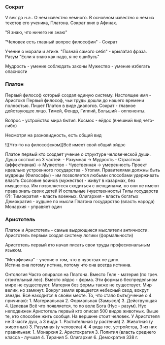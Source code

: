 ### Сократ
V век до н.э.. О нем известно немного. В основном известно о нем из текстов его ученика, Платона. Сократ жил в Афинах. 

"Я знаю, что ничего не знаю"

"Человек есть главный вопрос философии" - Сократ

Учение о морали и этике.
"Познай самого себя" - крылатая фраза.
Разум
"Если я знаю как надо, я не ошибусь"

Мудрость - умение соблюдать законы
Мужество - умение избегать опасности

### Платон
Первый философ который создал единую систему.
Настоящее имя - Аристокл
Первый философ, чьи труды дошли до нашего времени полностью. Пишет Платон в виде диалогов. Сократ - главное действующее лицо. Тимей, Фендр, Гиппий, Больший - оппоненты.

Вопрос - устройство мира бытия. 
Космос - ейдос (внешний вид чего-либо)

Несмотря на разновидность, есть общий вид 

![[Что-то на философском]]Всё имеет свой общий эйдос

Платон первый кто создает учение о структуре человеческой души.
	Душа состоит из 3 частей:
	- Разумная -> Мудрость
	- Страстная (аффективная) -> Мужество
	- Чувственная -> умеренность
Проект идеально устроенного государства - Утопия.
	Правителями должны быть мудрецы (Философы) - им позволяется любыми способами удерживать власть
	Сословие воинов (мужество) - живут в казармах, без имущества. Им позволяетсся сходиться с женщинами, но они не имеют права знать своих детей
	И остальные (чувственность)
Типы государств (?):
	Тимократия - власть военных.
	Олигархия - власть богатых
	Демократия - худшее по мысли Платона государство (власть народа)
	Монархия - управяет один

### Аристотель

Платон и Аристотель - самые выдоющиеся мыслители античности.
Аристотель первым создал систему логики (формальности)

Аристотель первый кто начал писать свои труды професиональным языком.


"Метафизика" - учение о том, что в чувствах не дано.  
Истина она потому истина, потому что она всегда истинна.

Онтология
	Часто опирался на Платона. Вместо Геле - материя (по греч. стоительный лес). Вместо эйдос - форма. Эти формы в беспредельном мире не существуют. Материя без формы также не существует. 
	Мир велик, но замкнут. Вокруг земли вращается небесный свод, вокруг звезды. Всё находится в своём месте.
	То, что стало быть(учение о 4 причинах):
	1. Материальная
	2. Формальная (Замысел)
	3. Действующая
	4. Целевая
	Всё что появляется, то по воле Бога (Нус - разум). Нус неподвижен
	Аристотель первый кто описал 500 видов животных. Выше те, кто способен жить сообщя. На вершине стоит человек.
	У Аристотеля не 3 части душ, а 3 вида:
	1. Растительная (у растений)
	2. Животная (у животных)
	3. Разумная (у человека)
	4.
	4 вида гос. устройства, 3 из них правильная:
	1. Монархия
	2. Аристократия
	3. Полития (власть среднего класса - лучшая
	4. Тирания 
	5. Олигархия
	6. Демократия
338 г. 